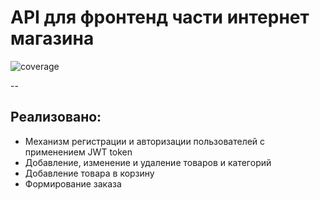 # API для фронтенд части интернет магазина
 ![coverage](https://img.shields.io/badge/coverage-96%25-green)

--
## Реализовано:
- Механизм регистрации и авторизации пользователей с применением JWT token
- Добавление, изменение и удаление товаров и категорий
- Добавление товара в корзину
- Формирование заказа
